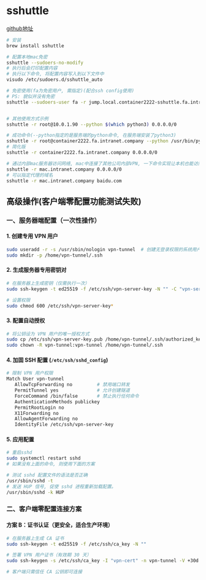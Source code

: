 # sshuttle

[github地址](https://github.com/sshuttle/sshuttle)

```bash
# 安装
brew install sshuttle

# 配置本地mac免密
sshuttle --sudoers-no-modify
# 执行后会打印配置内容
# 执行以下命令, 将配置内容写入到以下文件中
visudo /etc/sudoers.d/sshuttle_auto

# 免密使用(fa为免密用户, 需指定)(配合ssh config使用)
# PS: 貌似并没有免密
sshuttle --sudoers-user fa -r jump.local.container2222-sshuttle.fa.intranet.company 10.0.1.0/24

```

```bash

# 其他使用方式示例
sshuttle -r root@10.0.1.90 --python $(which python3) 0.0.0.0/0

# 成功命令(--python指定的是服务端的python命令, 在服务端安装了python3)
sshuttle -r root@container2222.fa.intranet.company --python /usr/bin/python3 0.0.0.0/0
# 简化版
sshuttle -r container2222.fa.intranet.company 0.0.0.0/0

# 通过内部mac服务器访问网络, mac中连接了其他公司内部VPN, 一下命令实现让本机也能访问受VPN限制的网络
sshuttle -r mac.intranet.company 0.0.0.0/0
# 可以指定代理的域名
sshuttle -r mac.intranet.company baidu.com
```

## 高级操作(客户端零配置功能测试失败)

### 一、服务器端配置（一次性操作）

#### 1. 创建专用 VPN 用户

```bash
sudo useradd -r -s /usr/sbin/nologin vpn-tunnel  # 创建无登录权限的系统用户
sudo mkdir -p /home/vpn-tunnel/.ssh
```

#### 2. 生成服务器专用密钥对

```bash
# 在服务器上生成密钥（仅需执行一次）
sudo ssh-keygen -t ed25519 -f /etc/ssh/vpn-server-key -N "" -C "vpn-server@company"

# 设置权限
sudo chmod 600 /etc/ssh/vpn-server-key*
```

#### 3. 配置自动授权

```bash
# 将公钥设为 VPN 用户的唯一授权方式
sudo cp /etc/ssh/vpn-server-key.pub /home/vpn-tunnel/.ssh/authorized_keys
sudo chown -R vpn-tunnel:vpn-tunnel /home/vpn-tunnel/.ssh
```

#### 4. 加固 SSH 配置 (`/etc/ssh/sshd_config`)

```bash
# 限制 VPN 用户权限
Match User vpn-tunnel
   AllowTcpForwarding no         # 禁用端口转发
   PermitTunnel yes              # 允许创建隧道
   ForceCommand /bin/false       # 禁止执行任何命令
   AuthenticationMethods publickey
   PermitRootLogin no
   X11Forwarding no
   AllowAgentForwarding no
   IdentityFile /etc/ssh/vpn-server-key
```

#### 5. 应用配置

```bash
# 重启sshd
sudo systemctl restart sshd
# 如果没有上面的命令, 则使用下面的方案

# 测试 sshd 配置文件的语法是否正确
/usr/sbin/sshd -t
# 发送 HUP 信号, 促使 sshd 进程重新加载配置。
/usr/sbin/sshd -k HUP
```

### 二、客户端零配置连接方案

#### 方案 B：证书认证（更安全，适合生产环境）

```bash
# 在服务器上生成 CA 证书
sudo ssh-keygen -t ed25519 -f /etc/ssh/ca_key -N ""

# 签署 VPN 用户证书（有效期 30 天）
sudo ssh-keygen -s /etc/ssh/ca_key -I "vpn-cert" -n vpn-tunnel -V +30d /home/vpn-tunnel/.ssh/authorized_keys

# 客户端只需信任 CA 公钥即可连接
```
